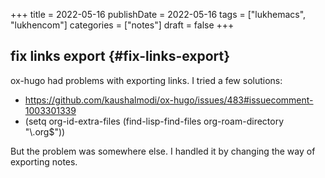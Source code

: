 +++
title = 2022-05-16
publishDate = 2022-05-16
tags = ["lukhemacs", "lukhencom"]
categories = ["notes"]
draft = false
+++

## fix links export {#fix-links-export}

ox-hugo had problems with exporting links.
I tried a few solutions:

-   <https://github.com/kaushalmodi/ox-hugo/issues/483#issuecomment-1003301339>
-   (setq org-id-extra-files (find-lisp-find-files org-roam-directory "\\.org$"))

But the problem was somewhere else. I handled it by changing the way of exporting notes.